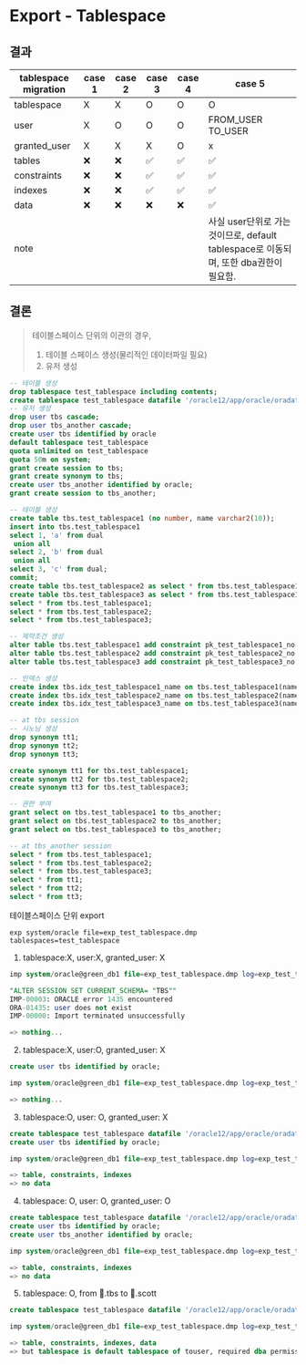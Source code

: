 

# Export - Tablespace

## 결과

| tablespace migration | case 1 | case 2 | case 3 | case 4 | case 5                                                       |
| -------------------- | ------ | ------ | ------ | ------ | ------------------------------------------------------------ |
| tablespace           | X      | X      | O      | O      | O                                                            |
| user                 | X      | O      | O      | O      | FROM_USER<br />TO_USER                                       |
| granted_user         | X      | X      | X      | O      | x                                                            |
| tables               | ❌      | ❌      | ✅      | ✅      | ✅                                                            |
| constraints          | ❌      | ❌      | ✅      | ✅      | ✅                                                            |
| indexes              | ❌      | ❌      | ✅      | ✅      | ✅                                                            |
| data                 | ❌      | ❌      | ❌      | ❌      | ✅                                                            |
| note                 |        |        |        |        | 사실 user단위로 가는것이므로, default tablespace로 이동되며, 또한 dba권한이 필요함. |

## 결론

> 테이블스페이스 단위의 이관의 경우,
>
> 1. 테이블 스페이스 생성(물리적인 데이터파일 필요)
> 2. 유저 생성

```sql
-- 테이블 생성
drop tablespace test_tablespace including contents;
create tablespace test_tablespace datafile '/oracle12/app/oracle/oradata/db1/test_tablespace_01.dbf' size 50m;
-- 유저 생성
drop user tbs cascade;
drop user tbs_another cascade;
create user tbs identified by oracle
default tablespace test_tablespace
quota unlimited on test_tablespace
quota 50m on system;
grant create session to tbs;
grant create synonym to tbs;
create user tbs_another identified by oracle;
grant create session to tbs_another;

-- 테이블 생성
create table tbs.test_tablespace1 (no number, name varchar2(10));
insert into tbs.test_tablespace1
select 1, 'a' from dual
 union all
select 2, 'b' from dual
 union all
select 3, 'c' from dual;
commit;
create table tbs.test_tablespace2 as select * from tbs.test_tablespace1;
create table tbs.test_tablespace3 as select * from tbs.test_tablespace1;
select * from tbs.test_tablespace1;
select * from tbs.test_tablespace2;
select * from tbs.test_tablespace3;

-- 제약조건 생성
alter table tbs.test_tablespace1 add constraint pk_test_tablespace1_no primary key (no);
alter table tbs.test_tablespace2 add constraint pk_test_tablespace2_no primary key (no);
alter table tbs.test_tablespace3 add constraint pk_test_tablespace3_no primary key (no);

-- 인덱스 생성
create index tbs.idx_test_tablespace1_name on tbs.test_tablespace1(name);
create index tbs.idx_test_tablespace2_name on tbs.test_tablespace2(name);
create index tbs.idx_test_tablespace3_name on tbs.test_tablespace3(name);

-- at tbs session
-- 시노님 생성
drop synonym tt1;
drop synonym tt2;
drop synonym tt3;

create synonym tt1 for tbs.test_tablespace1;
create synonym tt2 for tbs.test_tablespace2;
create synonym tt3 for tbs.test_tablespace3;

-- 권한 부여
grant select on tbs.test_tablespace1 to tbs_another;
grant select on tbs.test_tablespace2 to tbs_another;
grant select on tbs.test_tablespace3 to tbs_another;

-- at tbs_another session
select * from tbs.test_tablespace1;
select * from tbs.test_tablespace2;
select * from tbs.test_tablespace3;
select * from tt1;
select * from tt2;
select * from tt3;
```

테이블스페이스 단위 export

```shell
exp system/oracle file=exp_test_tablespace.dmp tablespaces=test_tablespace
```

1. tablespace:X, user:X, granted_user: X

```sql
imp system/oracle@green_db1 file=exp_test_tablespace.dmp log=exp_test_tablespace.log tablespaces=test_tablespace full=y

"ALTER SESSION SET CURRENT_SCHEMA= "TBS""
IMP-00003: ORACLE error 1435 encountered
ORA-01435: user does not exist
IMP-00000: Import terminated unsuccessfully

=> nothing...
```

2. tablespace:X, user:O, granted_user: X

```sql
create user tbs identified by oracle;

imp system/oracle@green_db1 file=exp_test_tablespace.dmp log=exp_test_tablespace.log tablespaces=test_tablespace full=y

=> nothing...
```

3. tablespace:O, user: O, granted_user: X

```sql
create tablespace test_tablespace datafile '/oracle12/app/oracle/oradata/db1/test_tablespace_01.dbf' size 50m;
create user tbs identified by oracle;

imp system/oracle@green_db1 file=exp_test_tablespace.dmp log=exp_test_tablespace.log tablespaces=test_tablespace full=y

=> table, constraints, indexes
=> no data
```

4. tablespace: O, user: O, granted_user: O

```sql
create tablespace test_tablespace datafile '/oracle12/app/oracle/oradata/db1/test_tablespace_01.dbf' size 50m;
create user tbs identified by oracle;
create user tbs_another identified by oracle;

imp system/oracle@green_db1 file=exp_test_tablespace.dmp log=exp_test_tablespace.log tablespaces=test_tablespace full=y

=> table, constraints, indexes
=> no data
```

5. tablespace: O, from 💙.tbs to 💚.scott

```sql
create tablespace test_tablespace datafile '/oracle12/app/oracle/oradata/db1/test_tablespace_01.dbf' size 50m;

imp system/oracle@green_db1 file=exp_test_tablespace.dmp log=exp_test_tablespace.log tablespaces=test_tablespace fromuser=tbs touser=scott

=> table, constraints, indexes, data
=> but tablespace is default tablespace of touser, required dba permission
```



